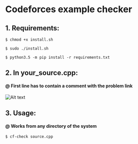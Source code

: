 # Codeforces example checker

## 1. Requirements:

```$ chmod +x install.sh```

```$ sudo ./install.sh```

```$ python3.5 -m pip install -r requirements.txt```

## 2. In your_source.cpp:
#### @ First line has to contain a comment with the problem link
![Alt text](screen.png?raw=true)

## 3. Usage:
#### @ Works from any directory of the system
```$ cf-check source.cpp```
